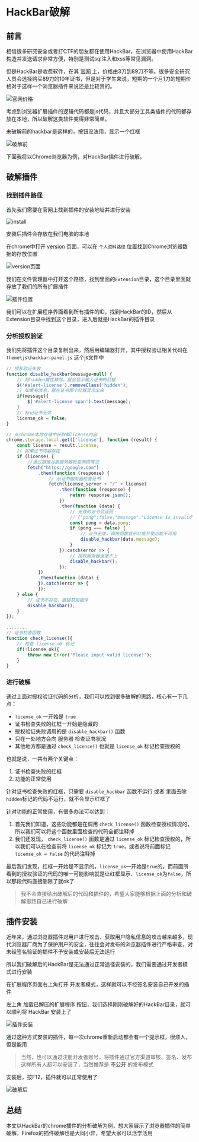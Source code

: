 # HackBar破解


## 前言

相信很多研究安全或者打CTF的朋友都在使用HackBar，在浏览器中使用HackBar构造并发送请求非常方便，特别是测试sql注入和xss等常见漏洞。

但是HackBar是收费软件，在其 [官网](https://hackbar.site/) 上，价格由3刀到89刀不等。很多安全研究人员会选择购买89刀的10年证书，但是对于学生来说，短期的一个月1刀的短期价格对于这样一个浏览器插件来说还是比较贵的。

![官网价格](price.jpg)

考虑到浏览器扩展插件的逻辑代码都是js代码，并且大部分工具类插件的代码都存放在本地，所以破解这类软件变得非常简单。

未破解前的hackbar是这样的，按钮没法用，显示一个红框

![破解前](not-hack.jpg)

下面我将以Chrome浏览器为例，对HackBar插件进行破解。

## 破解插件

### 找到插件路径

首先我们需要在官网上找到插件的安装地址并进行安装

![install](install.jpg)

安装后插件会存放在我们电脑的本地

在chrome中打开 [version](chrome://version/) 页面，可以在 `个人资料路径` 位置找到Chrome浏览器数据的存放位置

![version页面](chrome-version.jpg)

我们在文件管理器中打开这个路径，找到里面的`Extension`目录，这个目录里面就存放了我们的所有扩展插件

![插件位置](dirpath.jpg)

我们可以在扩展程序界面看到所有插件的ID，找到HackBar的ID，然后从Extension目录中找到这个目录，进入后就是HackBar的插件目录

### 分析授权验证

我们先将插件这个目录复制出来，然后用编辑器打开，其中授权验证相关代码在 `theme\js\hackbar-panel.js` 这个js文件中

```javascript
// 授权验证失败
function disable_hackbar(message=null) {
    // 将hidden属性移除，就会显示输入证书的红框
    $('#alert-license').removeClass('hidden');
    // 如果有消息，就在证书那个红框显示出来
    if(message){
        $('#alert-license span').text(message);
    }
    // 标记证书无效
    license_ok = false;
}

// 从chrome本地存储中获取都license内容
chrome.storage.local.get(['license'], function (result) {
    const license = result.license;
    // 如果证书内容存在
    if (license) {
        //通过链接谷歌服务器检查网络情况
        fetch("https://google.com")
            .then(function (response) {
                // 从证书服务器检查证书
                fetch(license_server + "/" + license)
                    .then(function (response) {
                        return response.json();
                    })
                    .then(function (data) {
                        // 无效的证书会返回
                        // {"pong":false,"message":"License is invalid"}
                        const pong = data.pong;
                        if (pong === false) {
                            // 证书无效，调用函数显示红框并使功能不可用
                            disable_hackbar(data.message);
                        }
                    }).catch(error => {
                        // 授权服务器连接不上
                        disable_hackbar();
                    });
            })
            .then(function (data) {
            }).catch(error => {
            });
    } else {
        // 证书不存在，直接禁用插件
        disable_hackbar();
    }
});

........
// 证书检查函数
function check_license(){
    // 检查 license_ok 标记
    if(!license_ok){
        throw new Error('Please input valid license!');
    }
}
```

### 进行破解

通过上面对授权验证代码的分析，我们可以找到很多破解的思路，核心有一下几点：

- `license_ok` 一开始是 `true`
- 证书检查失败的红框一开始是隐藏的
- 授权验证失败调用的是 `disable_hackbar()` 函数
- 只在一处地方会向 服务器 检查证书状况
- 其他地方都是通过 `check_license()` 也就是 `license_ok` 标记检查授权的

也就是说，一共有两个关键点：

1. 证书检查失败的红框
2. 功能的正常使用

针对证书检查失败的红框，只需要 `disable_hackbar` 函数不运行 或者 里面去除`hidden`标记的代码不运行，就不会显示红框了

针对功能的正常使用，有很多办法可以达到：

1. 首先我们知道，这些功能都是在调用 `check_license()` 函数检查授权情况的，所以我们可以将这个函数里面检查的代码全都注释掉
2. 我们还发现， `check_license()` 函数是通过 `license_ok` 标记检查授权的，所以我们可以在检查前将 `license_ok` 标记为 `true`，或者说将前面标记 `license_ok = false` 的代码注释掉

最后我们发现，红框一开始是不显示的，`license_ok`一开始是`true`的，而前面所看到的授权验证的代码的唯一可能影响就是让红框显示、`license_ok`为`false`，所以那段代码直接删除了就ok了

> 我不会直接给出破解后的代码和插件的，希望大家能够根据上面的分析和破解思路自己进行破解

## 插件安装

近年来，通过浏览器插件对用户进行攻击、获取用户隐私信息的攻击越来越多，现代浏览器厂商为了保护用户的安全，往往会对发布的浏览器插件进行严格审查，对未经签名验证的插件不予安装或安装后无法运行

所以我们破解后的HackBar是无法通过正常途径安装的，我们需要通过开发者模式进行安装

在扩展程序页面右上角打开 开发者模式，这样就可以不经签名安装自己开发的插件

左上角 加载已解压的扩展程序 按钮，我们选择刚刚破解好的HackBar目录，就可以顺利将 HackBar 安装上了

![插件安装](chrome-import.jpg)

通过这种方式安装的插件，每一次chrome重新启动都会有一个提示框，很烦人，但是能用

> 当然，也可以通过注册开发者账号，将插件通过官方渠道审核、签名、发布
> 这样所有人都可以安装了，当然推荐是 **不公开** 的发布模式

安装后，按F12，插件就可以正常使用了

![破解后](hack-hackbar-done.jpg)

## 总结

本文以HackBar的chrome插件的分析破解为例，想大家展示了浏览器插件的简单破解，Firefox的插件破解也是大同小异，希望大家可以活学活用

